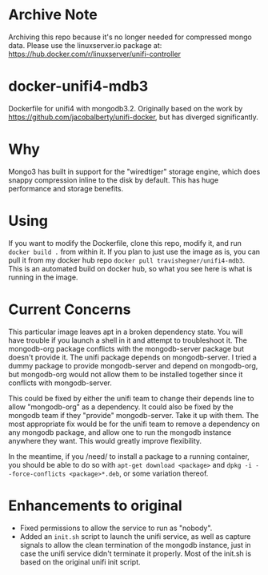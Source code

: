 # Archive Note
Archiving this repo because it's no longer needed for compressed mongo data. Please use the linuxserver.io package at: https://hub.docker.com/r/linuxserver/unifi-controller


# docker-unifi4-mdb3
Dockerfile for unifi4 with mongodb3.2. Originally based on the work by https://github.com/jacobalberty/unifi-docker, but has diverged significantly.

# Why
Mongo3 has built in support for the "wiredtiger" storage engine, which does snappy compression inline to the disk by default. This has huge performance and storage benefits.

# Using
If you want to modify the Dockerfile, clone this repo, modify it, and run `docker build .` from within it. If you plan to just use the image as is, you can pull it from my docker hub repo `docker pull travishegner/unifi4-mdb3`. This is an automated build on docker hub, so what you see here is what is running in the image.

# Current Concerns
This particular image leaves apt in a broken dependency state. You will have trouble if you launch a shell in it and attempt to troubleshoot it. The mongodb-org package conflicts with the mongodb-server package but doesn't provide it. The unifi package depends on mongodb-server. I tried a dummy package to provide mongodb-server and depend on mongodb-org, but mongodb-org would not allow them to be installed together since it conflicts with mongodb-server.

This could be fixed by either the unifi team to change their depends line to allow "mongodb-org" as a dependency. It could also be fixed by the mongodb team if they "provide" mongodb-server. Take it up with them. The most appropriate fix would be for the unifi team to remove a dependency on any mongodb package, and allow one to run the mongodb instance anywhere they want. This would greatly improve flexibility.

In the meantime, if you /need/ to install a package to a running container, you should be able to do so with `apt-get download <package>` and `dpkg -i --force-conflicts <package>*.deb`, or some variation thereof.

# Enhancements to original
 * Fixed permissions to allow the service to run as "nobody".
 * Added an `init.sh` script to launch the unifi service, as well as capture signals to allow the clean termination of the mongodb instance, just in case the unifi service didn't terminate it properly. Most of the init.sh is based on the original unifi init script.
